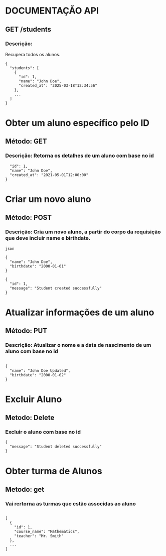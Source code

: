 # DOCUMENTAÇÃO API

## GET /students

### Descrição: 

Recupera todos os alunos.

```
{
  "students": [
    {
      "id": 1,
      "name": "John Doe",
      "created_at": "2025-03-18T12:34:56"
    },
    ...
  ]
}
```
# Obter um aluno específico pelo ID

## Método: GET 

### Descrição: Retorna os detalhes de um aluno com base no id 

``` {
  "id": 1,
  "name": "John Doe",
  "created_at": "2021-05-01T12:00:00"
}
```

# Criar um novo aluno

## Método: POST

### Descrição: Cria um novo aluno, a partir do corpo da requisição que deve incluir name e birthdate.
```
json

{
  "name": "John Doe",
  "birthdate": "2000-01-01"
}

```
```
{
  "id": 1,
  "message": "Student created successfully"
}

```

# Atualizar informações de um aluno

## Método: PUT 

### Descrição: Atualizar o nome e a data de nascimento de um aluno com base no id 

```

{
  "name": "John Doe Updated",
  "birthdate": "2000-01-02"
}

```
# Excluir Aluno

## Metodo: Delete 

### Excluir o aluno com base no id

```
{
  "message": "Student deleted successfully"
}

```
# Obter turma de Alunos

## Metodo: get 

### Vai rertorna as turmas que estão associdas ao aluno

```

[
  {
    "id": 1,
    "course_name": "Mathematics",
    "teacher": "Mr. Smith"
  },
  ...
]

```

